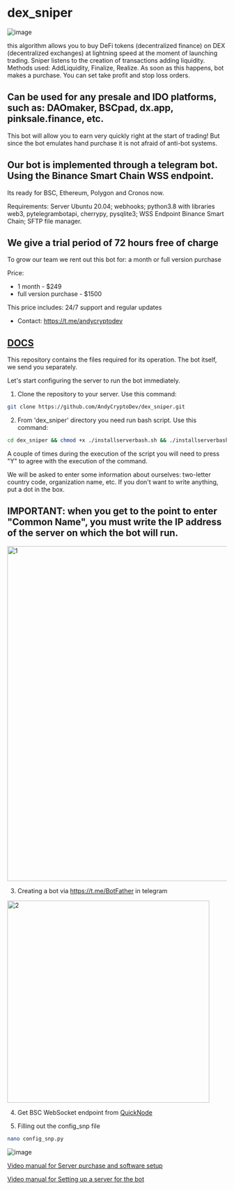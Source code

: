 # dex_sniper

![image](https://user-images.githubusercontent.com/103894785/177058459-12d033cb-1197-4f50-821c-559b42f92d72.png)

this algorithm allows you to buy DeFi tokens (decentralized finance) on DEX (decentralized exchanges) at lightning speed at the moment of launching trading. Sniper listens to the creation of transactions adding liquidity. Methods used: AddLiquidity, Finalize, Realize. As soon as this happens, bot makes a purchase. 
You can set take profit and stop loss orders. 

## Can be used for any presale and IDO platforms, such as: DAOmaker, BSCpad, dx.app, pinksale.finance, etc.

This bot will allow you to earn very quickly right at the start of trading! But since the bot emulates hand purchase it is not afraid of anti-bot systems.

## Our bot is implemented through a telegram bot. Using the Binance Smart Chain WSS endpoint.

Its ready for BSC, Ethereum, Polygon and Cronos now.

Requirements:  Server Ubuntu 20.04; webhooks; python3.8 with libraries web3, pytelegrambotapi, cherrypy, pysqlite3; WSS Endpoint Binance Smart Chain; SFTP file manager.

## We give a trial period of 72 hours free of charge 

To grow our team we rent out this bot for: a month or full version purchase

Price:
- 1 month - $249
- full version purchase - $1500

This price includes: 24/7 support and regular updates

- Contact: https://t.me/andycryptodev

## [DOCS](https://snpdocs.sniperbot.top)

This repository contains the files required for its operation. The bot itself, we send you separately.

Let's start configuring the server to run the bot immediately.

1) Clone the repository to your server. Use this command:

```bash
git clone https://github.com/AndyCryptoDev/dex_sniper.git
```

2) From 'dex_sniper' directory you need run bash script. Use this command:

```bash
cd dex_sniper && chmod +x ./installserverbash.sh && ./installserverbash.sh
```
A couple of times during the execution of the script you will need to press "Y" to agree with the execution of the command.

We will be asked to enter some information about ourselves: two-letter country code, organization name, etc. If you don't want to write anything, put a dot in the box.

## IMPORTANT: when you get to the point to enter "Common Name", you must write the IP address of the server on which the bot will run.

<img width="769" alt="1" src="https://user-images.githubusercontent.com/103894785/163726255-60755381-a169-4076-a4dc-39e5edb47de8.png">

3) Creating a bot via https://t.me/BotFather in telegram

<img width="464" alt="2" src="https://user-images.githubusercontent.com/103894785/163727879-9b995bfa-3f88-47ad-b7c1-40748ab255f4.png">

4) Get BSC WebSocket endpoint from [QuickNode](https://www.quicknode.com/)

5) Filling out the config_snp file

```bash
nano config_snp.py
```
![image](https://user-images.githubusercontent.com/103894785/175092858-f1999e97-06ad-41db-b050-66b9537c39fa.png)


[Video manual for Server purchase and software setup](https://www.youtube.com/watch?v=x-pgLICXQ18)


[Video manual for Setting up a server for the bot](https://www.youtube.com/watch?v=1VjPCTe6T0M)
